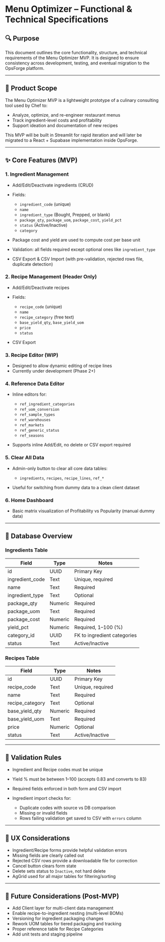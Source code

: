 # Menu Optimizer – Functional & Technical Specifications

## 🔍 Purpose

This document outlines the core functionality, structure, and technical requirements of the Menu Optimizer MVP. It is designed to ensure consistency across development, testing, and eventual migration to the OpsForge platform.

---

## 🧠 Product Scope

The Menu Optimizer MVP is a lightweight prototype of a culinary consulting tool used by Chef to:

* Analyze, optimize, and re-engineer restaurant menus
* Track ingredient-level costs and profitability
* Support ideation and documentation of new recipes

This MVP will be built in Streamlit for rapid iteration and will later be migrated to a React + Supabase implementation inside OpsForge.

---

## ✨ Core Features (MVP)

### 1. Ingredient Management

* Add/Edit/Deactivate ingredients (CRUD)
* Fields:

  * `ingredient_code` (unique)
  * `name`
  * `ingredient_type` (Bought, Prepped, or blank)
  * `package_qty`, `package_uom`, `package_cost`, `yield_pct`
  * `status` (Active/Inactive)
  * `category`
* Package cost and yield are used to compute cost per base unit
* Validation: all fields required except optional ones like `ingredient_type`
* CSV Export & CSV Import (with pre-validation, rejected rows file, duplicate detection)

### 2. Recipe Management (Header Only)

* Add/Edit/Deactivate recipes
* Fields:

  * `recipe_code` (unique)
  * `name`
  * `recipe_category` (free text)
  * `base_yield_qty`, `base_yield_uom`
  * `price`
  * `status`
* CSV Export

### 3. Recipe Editor (WIP)

* Designed to allow dynamic editing of recipe lines
* Currently under development (Phase 2+)

### 4. Reference Data Editor

* Inline editors for:

  * `ref_ingredient_categories`
  * `ref_uom_conversion`
  * `ref_sample_types`
  * `ref_warehouses`
  * `ref_markets`
  * `ref_generic_status`
  * `ref_seasons`
* Supports inline Add/Edit, no delete or CSV export required

### 5. Clear All Data

* Admin-only button to clear all core data tables:

  * `ingredients`, `recipes`, `recipe_lines`, `ref_*`
* Useful for switching from dummy data to a clean client dataset

### 6. Home Dashboard

* Basic matrix visualization of Profitability vs Popularity (manual dummy data)

---

## 🧱 Database Overview

### Ingredients Table

| Field            | Type    | Notes                       |
| ---------------- | ------- | --------------------------- |
| id               | UUID    | Primary Key                 |
| ingredient\_code | Text    | Unique, required            |
| name             | Text    | Required                    |
| ingredient\_type | Text    | Optional                    |
| package\_qty     | Numeric | Required                    |
| package\_uom     | Text    | Required                    |
| package\_cost    | Numeric | Required                    |
| yield\_pct       | Numeric | Required, 1–100 (%)         |
| category\_id     | UUID    | FK to ingredient categories |
| status           | Text    | Active/Inactive             |

### Recipes Table

| Field            | Type    | Notes            |
| ---------------- | ------- | ---------------- |
| id               | UUID    | Primary Key      |
| recipe\_code     | Text    | Unique, required |
| name             | Text    | Required         |
| recipe\_category | Text    | Optional         |
| base\_yield\_qty | Numeric | Required         |
| base\_yield\_uom | Text    | Required         |
| price            | Numeric | Optional         |
| status           | Text    | Active/Inactive  |

---

## 🧪 Validation Rules

* Ingredient and Recipe codes must be unique
* Yield % must be between 1–100 (accepts 0.83 and converts to 83)
* Required fields enforced in both form and CSV import
* Ingredient import checks for:

  * Duplicate codes with source vs DB comparison
  * Missing or invalid fields
  * Rows failing validation get saved to CSV with `errors` column

---

## 🧼 UX Considerations

* Ingredient/Recipe forms provide helpful validation errors
* Missing fields are clearly called out
* Rejected CSV rows provide a downloadable file for correction
* Cancel button clears form state
* Delete sets status to `Inactive`, not hard delete
* AgGrid used for all major tables for filtering/sorting

---

## 🚧 Future Considerations (Post-MVP)

* Add Client layer for multi-client data management
* Enable recipe-to-ingredient nesting (multi-level BOMs)
* Versioning for ingredient packaging changes
* Rework UOM tables for tiered packaging and tracking
* Proper reference table for Recipe Categories
* Add unit tests and staging pipeline
